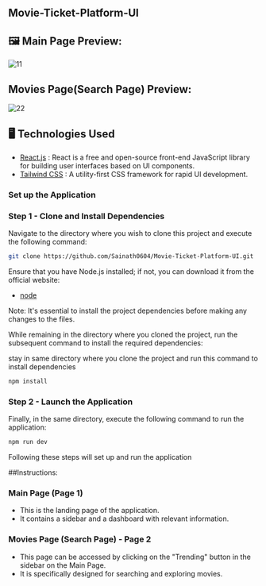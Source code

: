 ## Movie-Ticket-Platform-UI 

## 🖼️ Main Page Preview:

![11](https://github.com/Sainath0604/Movie-Ticket-Platform-UI/assets/108300703/652b1c6b-2d74-4094-b510-fab61e6a1884)

## Movies Page(Search Page) Preview:

![22](https://github.com/Sainath0604/Movie-Ticket-Platform-UI/assets/108300703/cc78e849-82ff-4272-a496-ee32e7b5130a)

## 🖥️ Technologies Used

- [React.js](https://react.dev) : React is a free and open-source front-end JavaScript library for building user interfaces based on UI components.
- [Tailwind CSS](https://tailwindcss.com) : A utility-first CSS framework for rapid UI development.

### Set up the Application
### Step 1 - Clone and Install Dependencies

Navigate to the directory where you wish to clone this project and execute the following command:

```bash
git clone https://github.com/Sainath0604/Movie-Ticket-Platform-UI.git
```
Ensure that you have Node.js installed; if not, you can download it from the official website:

- [node](https://nodejs.org/)


Note: It's essential to install the project dependencies before making any changes to the files.

While remaining in the directory where you cloned the project, run the subsequent command to install the required dependencies:

stay in same directory where you clone the project and run this command to install dependencies

```bash
npm install
```

### Step 2 - Launch the Application

Finally, in the same directory, execute the following command to run the application:

```bash
npm run dev
```
Following these steps will set up and run the application

##Instructions:
### Main Page (Page 1)

- This is the landing page of the application.
- It contains a sidebar and a dashboard with relevant information.
### Movies Page (Search Page) - Page 2

- This page can be accessed by clicking on the "Trending" button in the sidebar on the Main Page.
- It is specifically designed for searching and exploring movies.